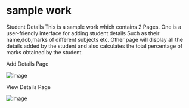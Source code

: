 # sample work
Student Details
This is a sample work which contains 2 Pages.
One is a user-friendly interface for adding student details
Such as their name,dob,marks of different subjects etc.
Other page will display all the details added by the student
and also calculates the total percentage of marks obtained by the student.

Add Details Page

![image](https://user-images.githubusercontent.com/122635809/233633960-4c46bcca-f26e-4746-9303-14bc99c8f813.png)

View Details Page

![image](https://user-images.githubusercontent.com/122635809/233634810-461e2ef2-fede-485b-b895-bf51dd6144f5.png)
